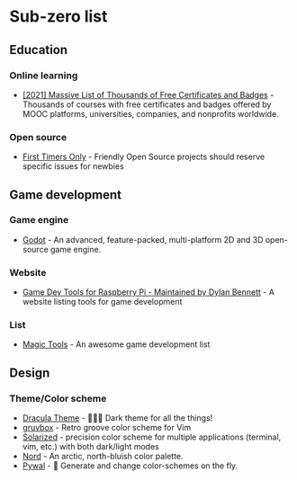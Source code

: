 # Sub-zero list

## Education

### Online learning

- [[2021] Massive List of Thousands of Free Certificates and Badges](https://www.classcentral.com/report/free-certificates/) - Thousands of courses with free certificates and badges offered by MOOC platforms, universities, companies, and nonprofits worldwide.

### Open source

- [First Timers Only](https://www.firsttimersonly.com/) - Friendly Open Source projects should reserve specific issues for newbies

## Game development

### Game engine

- [Godot](https://godotengine.org/) - An advanced, feature-packed, multi-platform 2D and 3D open-source game engine.

### Website

- [Game Dev Tools for Raspberry Pi - Maintained by Dylan Bennett](https://pigame.dev/) - A website listing tools for game development

### List

- [Magic Tools](https://github.com/ellisonleao/magictools#readme) - An awesome game development list

## Design

### Theme/Color scheme

- [Dracula Theme](https://draculatheme.com/) - 🧛🏻‍♂️ Dark theme for all the things!
- [gruvbox](https://github.com/morhetz/gruvbox) - Retro groove color scheme for Vim
- [Solarized](https://ethanschoonover.com/solarized/) - precision color scheme for multiple applications (terminal, vim, etc.) with both dark/light modes
- [Nord](https://www.nordtheme.com/) - An arctic, north-bluish color palette.
- [Pywal](https://github.com/dylanaraps/pywal) - 🎨 Generate and change color-schemes on the fly.